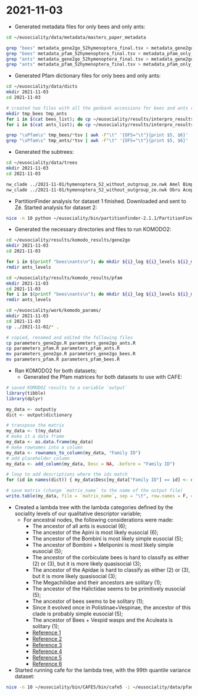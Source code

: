 # 2021-11-03

- Generated metadata files for only bees and only ants:
```bash
cd ~/eusociality/data/metadata/masters_paper_metadata

grep "bees" metadata_gene2go_52hymenoptera_final.tsv > metadata_gene2go_only_bees_final.tsv
grep "bees" metadata_pfam_52hymenoptera_final.tsv > metadata_pfam_only_bees_final.tsv
grep "ants" metadata_gene2go_52hymenoptera_final.tsv > metadata_gene2go_only_ants_final.tsv
grep "ants" metadata_pfam_52hymenoptera_final.tsv > metadata_pfam_only_ants_final.tsv
```
- Generated Pfam dictionary files for only bees and only ants:
```bash
cd ~/eusociality/data/dicts
mkdir 2021-11-03
cd 2021-11-03

# created two files with all the genbank accessions for bees and ants respectivelly
mkdir tmp_bees tmp_ants
for i in $(cat bees_list); do cp ~/eusociality/results/interpro_results/2021-09*/${i}* tmp_bees/; done
for i in $(cat ants_list); do cp ~/eusociality/results/interpro_results/2021-09*/${i}* tmp_ants/; done

grep "\sPfam\s" tmp_bees/*tsv | awk -F"\t" '{OFS="\t"}{print $5, $6}' | sort | uniq > bees_pfam_dict.tsv
grep "\sPfam\s" tmp_ants/*tsv | awk -F"\t" '{OFS="\t"}{print $5, $6}' | sort | uniq > ants_pfam_dict.tsv
```
- Generated the subtrees:
```bash
cd ~/eusociality/data/trees
mkdir 2021-11-03
cd 2021-11-03

nw_clade ../2021-11-01/hymenoptera_52_without_outgroup_ze.nwk Amel Bimp Olig Nmel > bees_without_outgroup_ze.nwk
nw_clade ../2021-11-01/hymenoptera_52_without_outgroup_ze.nwk Obru Acep > ants_without_outgroup_ze.nwk
```
- PartitionFinder analysis for dataset 1 finished. Downloaded and sent to Zé. Started analysis for dataset 2:
```bash
nice -n 10 python ~/eusociality/bin/partitionfinder-2.1.1/PartitionFinder.py -p 50 partition_finder_dataset_2/
```
- Generated the necessary directories and files to run KOMODO2:
```bash
cd ~/eusociality/results/komodo_results/gene2go
mkdir 2021-11-03
cd 2021-11-03

for i in $(printf "bees\nants\n"); do mkdir ${i}_log ${i}_levels ${i}_max; done
rmdir ants_levels

cd ~/eusociality/results/komodo_results/pfam
mkdir 2021-11-03
cd 2021-11-03
for i in $(printf "bees\nants\n"); do mkdir ${i}_log ${i}_levels ${i}_max; done
rmdir ants_levels

cd ~/eusociality/work/komodo_params/
mkdir 2021-11-03
cd 2021-11-03
cp ../2021-11-02/* .

# copied, renamed and edited the following files
cp parameters_gene2go.R parameters_gene2go_ants.R
cp parameters_pfam.R parameters_pfam_ants.R
mv parameters_gene2go.R parameters_gene2go_bees.R
mv parameters_pfam.R parameters_pfam_bees.R
```
- Ran KOMODO2 for both datasets;
	- Generated the Pfam matrices for both datasets to use with CAFE:
```R
# saved KOMODO2 results to a variable `output`
library(tibble)
library(dplyr)

my_data <- output$y
dict <- output$dictionary

# transpose the matrix
my_data <- t(my_data)
# make it a data frame
my_data <- as.data.frame(my_data)
# make rownames into a column
my_data <- rownames_to_column(my_data, "Family ID")
# add placeholder column
my_data <- add_column(my_data, Desc = NA, .before = "Family ID")

# loop to add descriptions where the ids match
for (id in names(dict)) { my_data$Desc[my_data["Family ID"] == id] <- dict[[id]] }

# save matrix (change `matrix_name` to the name of the output file)
write.table(my_data, file = `matrix_name`, sep = "\t", row.names = F, col.names = T, quote = F)
```
- Created a lambda tree with the lambda categories defined by the sociality levels of our qualitative descriptor variable;
	- For ancestral nodes, the following considerations were made:
		- The ancestor of all ants is eusocial (6);
		- The ancestor of the Apini is most likely eusocial (6);
		- The ancestor of the Bombini is most likely simple eusocial (5);
		- The ancestor of Bombini + Meliponini is most likely simple eusocial (5);
		- The ancestor of the corbiculate bees is hard to classify as either (2) or (3), but it is more likely quasisocial (3);
		- The ancestor of the Apidae is hard to classify as either (2) or (3), but it is more likely quasisocial (3);
		- The Megachilidae and their ancestors are solitary (1);
		- The ancestor of the Halictidae seems to be primitively eusocial (5);
		- The ancestor of bees seems to be solitary (1);
		- Since it evolved once in Polistinae+Vespinae, the ancestor of this clade is probably simple eusocial (5);
		- The ancestor of Bees + Vespid wasps and the Aculeata is solitary (1);
		- [Reference 1](https://journals.plos.org/plosone/article?id=10.1371/journal.pone.0040838)
		- [Reference 2](https://journals.plos.org/plosone/article?id=10.1371/journal.pone.0021086)
		- [Reference 3](https://www.sciencedirect.com/science/article/pii/S0169534715001263?casa_token=tzj7iOR21RUAAAAA:pPJMsxraUbEaz84mkGz6--IN8Rf8261dDXzmq-4rVbBfKh8EgQYV2ss93mBfDU1RzLp_gNzkcOc)
		- [Reference 4](https://link.springer.com/article/10.1007/s13592-014-0268-3)
		- [Reference 5](https://books.google.com.br/books?hl=en&lr=&id=TJdUDgAAQBAJ&oi=fnd&pg=PA50&dq=bees+sociality+ancestral+state&ots=KNG8FF_O4M&sig=C9f1WavT2YFsphfzJxharJe4HGY&redir_esc=y#v=onepage&q=bees%20sociality%20ancestral%20state&f=false)
		- [Reference 6](https://www.pnas.org/content/104/9/3295.short)
- Started running cafe for the lambda tree, with the 99th quantile variance dataset:
```bash
nice -n 10 ~/eusociality/bin/CAFE5/bin/cafe5 -i ~/eusociality/data/pfam_matrices/2021-11-01/pfam_matrix_upto_99quantile_variance.tsv -t ~/eusociality/data/trees/2021-11-01/hymenoptera_52_without_outgroup_ze.nwk -o hymenoptera_levels_52_upto_99th_quantile -y ~/eusociality/data/lambda_trees/2021-11-03/hymenoptera_52_without_outgroup_ze_lamda_tree.txt -c 10 -L ../2021-05-04/log.config
```